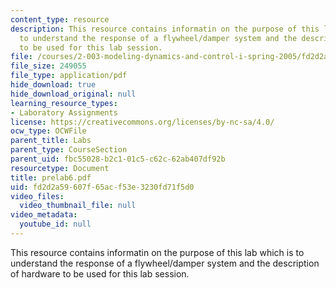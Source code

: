```yaml
---
content_type: resource
description: This resource contains informatin on the purpose of this lab which is
  to understand the response of a flywheel/damper system and the description of hardware
  to be used for this lab session.
file: /courses/2-003-modeling-dynamics-and-control-i-spring-2005/fd2d2a59607f65acf53e3230fd71f5d0_prelab6.pdf
file_size: 249055
file_type: application/pdf
hide_download: true
hide_download_original: null
learning_resource_types:
- Laboratory Assignments
license: https://creativecommons.org/licenses/by-nc-sa/4.0/
ocw_type: OCWFile
parent_title: Labs
parent_type: CourseSection
parent_uid: fbc55028-b2c1-01c5-c62c-62ab407df92b
resourcetype: Document
title: prelab6.pdf
uid: fd2d2a59-607f-65ac-f53e-3230fd71f5d0
video_files:
  video_thumbnail_file: null
video_metadata:
  youtube_id: null
---
```

This resource contains informatin on the purpose of this lab which is to understand the response of a flywheel/damper system and the description of hardware to be used for this lab session.